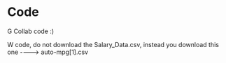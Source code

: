# Code
G Collab code :)

W code, do not download the Salary_Data.csv, instead you download this one ----> auto-mpg[1].csv
